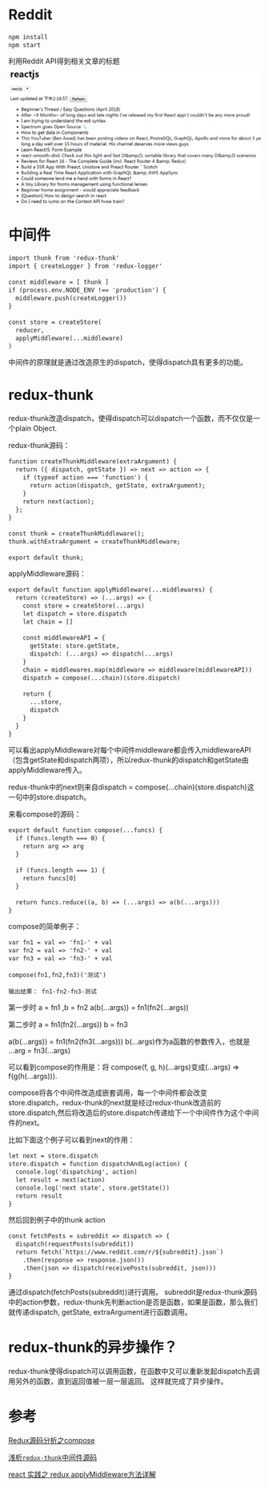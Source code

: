 # Reddit
```
npm install
npm start
```
利用Reddit API得到相关文章的标题
![reddit](https://raw.githubusercontent.com/huangtting/Blog/master/images/reddit.png)

# 中间件
```
import thunk from 'redux-thunk'
import { createLogger } from 'redux-logger'

const middleware = [ thunk ]
if (process.env.NODE_ENV !== 'production') {
  middleware.push(createLogger())
}

const store = createStore(
  reducer,
  applyMiddleware(...middleware)
)
```
中间件的原理就是通过改造原生的dispatch，使得dispatch具有更多的功能。

# redux-thunk
redux-thunk改造dispatch，使得dispatch可以dispatch一个函数，而不仅仅是一个plain Object.

redux-thunk源码：
```
function createThunkMiddleware(extraArgument) {
  return ({ dispatch, getState }) => next => action => {
    if (typeof action === 'function') {
      return action(dispatch, getState, extraArgument);
    }
    return next(action);
  };
}

const thunk = createThunkMiddleware();
thunk.withExtraArgument = createThunkMiddleware;

export default thunk;

```
applyMiddleware源码：
```
export default function applyMiddleware(...middlewares) {
  return (createStore) => (...args) => {
    const store = createStore(...args)
    let dispatch = store.dispatch
    let chain = []

    const middlewareAPI = {
      getState: store.getState,
      dispatch: (...args) => dispatch(...args)
    }
    chain = middlewares.map(middleware => middleware(middlewareAPI))
    dispatch = compose(...chain)(store.dispatch)

    return {
      ...store,
      dispatch
    }
  }
}

```
可以看出applyMiddleware对每个中间件middleware都会传入middlewareAPI（包含getState和dispatch两项），所以redux-thunk的dispatch和getState由applyMiddleware传入。

redux-thunk中的next则来自dispatch = compose(...chain)(store.dispatch)这一句中的store.dispatch。

来看compose的源码：
```
export default function compose(...funcs) {
  if (funcs.length === 0) {
    return arg => arg
  }

  if (funcs.length === 1) {
    return funcs[0]
  }      

  return funcs.reduce((a, b) => (...args) => a(b(...args)))
}
```
compose的简单例子：
```
var fn1 = val => 'fn1-' + val
var fn2 = val => 'fn2-' + val 
var fn3 = val => 'fn3-' + val 

compose(fn1,fn2,fn3)('测试')

输出结果： fn1-fn2-fn3-测试
```
第一步时 a = fn1 ,b = fn2 
a(b(...args)) = fn1(fn2(...args))

第二步时
a = fn1(fn2(...args))
b = fn3

a(b(...args)) = fn1(fn2(fn3(...args))) 
b(...args)作为a函数的参数传入，也就是 ...arg = fn3(...args)

可以看到compose的作用是：将 compose(f, g, h)(...args)变成(...args) => f(g(h(...args))).

compose将各个中间件改造成嵌套调用，每一个中间件都会改变store.dispatch，redux-thunk的next就是经过redux-thunk改造前的store.dispatch,然后将改造后的store.dispatch传递给下一个中间件作为这个中间件的next。

比如下面这个例子可以看到next的作用：
```
let next = store.dispatch
store.dispatch = function dispatchAndLog(action) {
  console.log('dispatching', action)
  let result = next(action)
  console.log('next state', store.getState())
  return result
}
```

然后回到例子中的thunk action
```
const fetchPosts = subreddit => dispatch => {
  dispatch(requestPosts(subreddit))
  return fetch(`https://www.reddit.com/r/${subreddit}.json`)
    .then(response => response.json())
    .then(json => dispatch(receivePosts(subreddit, json)))
}
```
通过dispatch(fetchPosts(subreddit))进行调用。
subreddit是redux-thunk源码中的action参数，redux-thunk先判断action是否是函数，如果是函数，那么我们就传递dispatch, getState, extraArgument进行函数调用。

# redux-thunk的异步操作？
redux-thunk使得dispatch可以调用函数，在函数中又可以重新发起dispatch去调用另外的函数，直到返回值被一层一层返回。
这样就完成了异步操作。

# 参考
[Redux源码分析之compose](https://www.cnblogs.com/cloud-/p/7282188.html)

[浅析`redux-thunk`中间件源码](https://www.jianshu.com/p/a3b9b0958aeb)

[react 实践之 redux applyMiddleware方法详解](https://segmentfault.com/a/1190000008754562)

